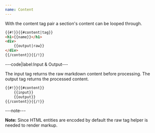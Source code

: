 ```yaml
---
name: Content
---
```


With the content tag pair a section's content can be looped through.

```html
{{#!}}{{#content|tag}}
<h1>{{name}}</h1>
<div>
	{{output|raw}}
</div>
{{/content}}{{/!}}
```

---code|label:Input & Output---

The input tag returns the raw markdown content before processing. The output tag returns the processed content.

```html
{{#!}}{{#content}}
	{{input}}
	{{output}}
{{/content}}{{/!}}
```

---note---

**Note:** Since HTML entities are encoded by default the raw tag helper is needed to render markup.